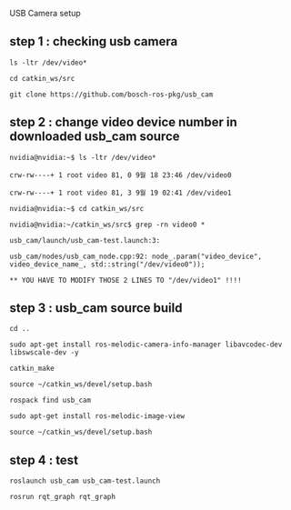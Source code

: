 USB Camera setup

## step 1 : checking usb camera 

```
ls -ltr /dev/video*

cd catkin_ws/src

git clone https://github.com/bosch-ros-pkg/usb_cam
```

## step 2 : change video device number in downloaded usb_cam source

```
nvidia@nvidia:~$ ls -ltr /dev/video*

crw-rw----+ 1 root video 81, 0 9월 18 23:46 /dev/video0

crw-rw----+ 1 root video 81, 3 9월 19 02:41 /dev/video1

nvidia@nvidia:~$ cd catkin_ws/src

nvidia@nvidia:~/catkin_ws/src$ grep -rn video0 *

usb_cam/launch/usb_cam-test.launch:3:

usb_cam/nodes/usb_cam_node.cpp:92: node_.param("video_device", video_device_name_, std::string("/dev/video0"));

** YOU HAVE TO MODIFY THOSE 2 LINES TO "/dev/video1" !!!!
```

## step 3 : usb_cam source build
```
cd ..

sudo apt-get install ros-melodic-camera-info-manager libavcodec-dev libswscale-dev -y

catkin_make

source ~/catkin_ws/devel/setup.bash

rospack find usb_cam

sudo apt-get install ros-melodic-image-view

source ~/catkin_ws/devel/setup.bash
```

## step 4 : test

```
roslaunch usb_cam usb_cam-test.launch

```
```
rosrun rqt_graph rqt_graph
```
